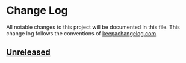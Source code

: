 # Change Log
All notable changes to this project will be documented in this file. This change log follows the conventions of [keepachangelog.com](http://keepachangelog.com/).

## [Unreleased]

[Unreleased]: https://github.com/IGJoshua/coffi/compare/16f56bc31d69142ec4d2fb61b15b069d78b127ca...HEAD
